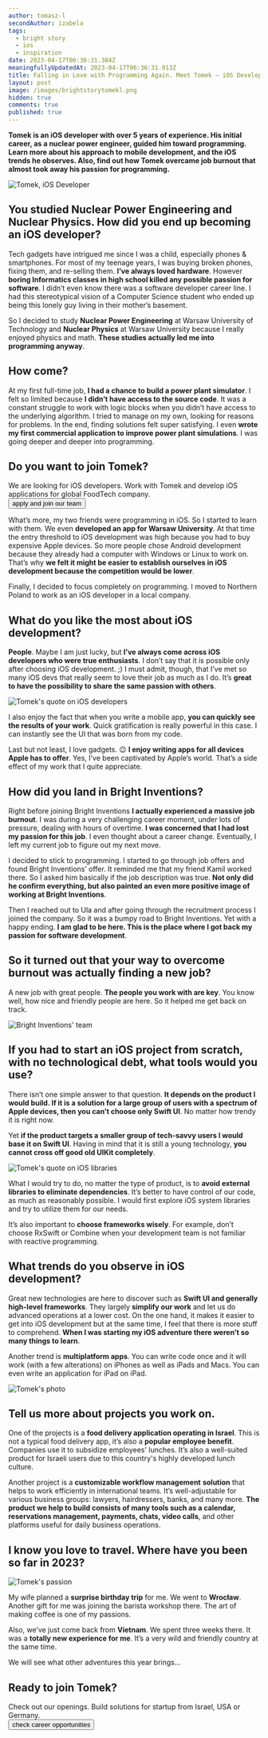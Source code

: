 ```yaml
---
author: tomasz-l
secondAuthor: izabela
tags:
  - bright story
  - ios
  - inspiration
date: 2023-04-17T06:36:31.384Z
meaningfullyUpdatedAt: 2023-04-17T06:36:31.913Z
title: Falling in Love with Programming Again. Meet Tomek – iOS Developer
layout: post
image: /images/brightstorytomekl.png
hidden: true
comments: true
published: true
---
```

**Tomek is an iOS developer with over 5 years of experience. His initial career, as a nuclear power engineer, guided him toward programming. Learn more about his approach to mobile development, and the iOS trends he observes. Also, find out how Tomek overcame job burnout that almost took away his passion for programming.**

<div class="image"><img src="/images/brightstorytomeklcollage.png" alt="Tomek, iOS Developer" title="Tomek, iOS Developer"  /> </div>

## You studied Nuclear Power Engineering and Nuclear Physics. How did you end up becoming an iOS developer?

Tech gadgets have intrigued me since I was a child, especially phones & smartphones. For most of my teenage years, I was buying broken phones, fixing them, and re-selling them. **I’ve always loved hardware**. However **boring Informatics classes in high school killed any possible passion for software**. I didn’t even know there was a software developer career line. I had this stereotypical vision of a Computer Science student who ended up being this lonely guy living in their mother’s basement. 

So I decided to study **Nuclear Power Engineering** at Warsaw University of Technology and **Nuclear Physics** at Warsaw University because I really enjoyed physics and math. **These studies actually led me into programming anyway**.

## How come?

At my first full-time job, **I had a chance to build a power plant simulator**. I felt so limited because **I didn’t have access to the source code**. It was a constant struggle to work with logic blocks when you didn’t have access to the underlying algorithm. I tried to manage on my own, looking for reasons for problems. In the end, finding solutions felt super satisfying. I even **wrote my first commercial application to improve power plant simulations**. I was going deeper and deeper into programming.

<div class='block-button'><h2>Do you want to join Tomek?</h2><div>We are looking for iOS developers. Work with Tomek and develop iOS applications for global FoodTech company.</div><a href="/jobs/senior-ios-developer/"><button>apply and join our team</button></a></div>

What’s more, my two friends were programming in iOS. So I started to learn with them. We even **developed an app for Warsaw University**. At that time the entry threshold to iOS development was high because you had to buy expensive Apple devices. So more people chose Android development because they already had a computer with Windows or Linux to work on. That’s why **we felt it might be easier to establish ourselves in iOS development because the competition would be lower**. 

Finally, I decided to focus completely on programming. I moved to Northern Poland to work as an iOS developer in a local company.

## What do you like the most about iOS development?

**People**. Maybe I am just lucky, but **I’ve always come across iOS developers who were true enthusiasts**. I don’t say that it is possible only after choosing iOS development. ;) I must admit, though, that I’ve met so many iOS devs that really seem to love their job as much as I do. It’s **great to have the possibility to share the same passion with others**.

<div class="image"><img src="/images/tomek_quote_ios_devs.png" alt="Tomek's quote on iOS developers" title="Tomek's quote on iOS developers"  /> </div>

I also enjoy the fact that when you write a mobile app, **you can quickly see the results of your work**. Quick gratification is really powerful in this case. I can instantly see the UI that was born from my code.

Last but not least, I love gadgets. 😉 **I enjoy writing apps for all devices Apple has to offer**. Yes, I’ve been captivated by Apple’s world. That’s a side effect of my work that I quite appreciate. 

## How did you land in Bright Inventions?

Right before joining Bright Inventions **I actually experienced a massive job burnout**. I was during a very challenging career moment, under lots of pressure, dealing with hours of overtime. **I was concerned that I had lost my passion for this job**. I even thought about a career change. Eventually, I left my current job to figure out my next move. 

I decided to stick to programming. I started to go through job offers and found Bright Inventions’ offer. It reminded me that my friend Kamil worked there. So I asked him basically if the job description was true. **Not only did he confirm everything, but also painted an even more positive image of working at Bright Inventions**.

Then I reached out to Ula and after going through the recruitment process I joined the company. So it was a bumpy road to Bright Inventions. Yet with a happy ending. **I am glad to be here. This is the place where I got back my passion for software development**.

## So it turned out that your way to overcome burnout was actually finding a new job?

A new job with great people. **The people you work with are key**. You know well, how nice and friendly people are here. So it helped me get back on track.

<div class="image"><img src="/images/brightteamtomekl.png" alt="Bright Inventions' team" title="Bright Inventions' team"  /> </div>

## If you had to start an iOS project from scratch, with no technological debt, what tools would you use?

There isn’t one simple answer to that question. **It depends on the product I would build. If it is a solution for a large group of users with a spectrum of Apple devices, then you can’t choose only Swift UI**. No matter how trendy it is right now. 

Yet **if the product targets a smaller group of tech-savvy users I would base it on Swift UI**. Having in mind that it is still a young technology, **you cannot cross off good old UIKit completely**.

<div class="image"><img src="/images/tomek_quote_libs.png" alt="Tomek's quote on iOS libraries" title="Tomek's quote on iOS libraries"  /> </div>

What I would try to do, no matter the type of product, is to **avoid external libraries to eliminate dependencies**. It’s better to have control of our code, as much as reasonably possible. I would first explore iOS system libraries and try to utilize them for our needs.

It’s also important to **choose frameworks wisely**. For example, don’t choose RxSwift or Combine when your development team is not familiar with reactive programming.

## What trends do you observe in iOS development?

Great new technologies are here to discover such as **Swift UI and generally high-level frameworks**. They largely **simplify our work** and let us do advanced operations at a lower cost. On the one hand, it makes it easier to get into iOS development but at the same time, I feel that there is more stuff to comprehend. **When I was starting my iOS adventure there weren’t so many things to learn**.

Another trend is **multiplatform apps**. You can write code once and it will work (with a few alterations) on iPhones as well as iPads and Macs. You can even write an application for iPad on iPad.

<div class="image"><img src="/images/brightpassion_tomek2.png" alt="Tomek's photo" title="Tomek's photo"  /> </div>

## Tell us more about projects you work on.

One of the projects is a **food delivery application operating in Israel**. This is not a typical food delivery app, it’s also a **popular employee benefit**. Companies use it to subsidize employees' lunches. It’s also a well-suited product for Israeli users due to this country's highly developed lunch culture.

Another project is a **customizable workflow management** **solution** that helps to work efficiently in international teams. It’s well-adjustable for various business groups: lawyers, hairdressers, banks, and many more. **The product we help to build consists of many tools such as a calendar, reservations management, payments, chats, video calls**, and other platforms useful for daily business operations.

## I know you love to travel. Where have you been so far in 2023?

<div class="image"><img src="/images/brightpassion_tomek.png" alt="Tomek's passion" title="Tomek's passion"  /> </div>

My wife planned a **surprise birthday trip** for me. We went to **Wrocław**. Another gift for me was joining the barista workshop there. The art of making coffee is one of my passions.

Also, we’ve just come back from **Vietnam**. We spent three weeks there. It was a **totally new experience for me**. It’s a very wild and friendly country at the same time. 

We will see what other adventures this year brings…

<div class='block-button'><h2>Ready to join Tomek?</h2><div>Check out our openings. Build solutions for startup from Israel, USA or Germany.</div><a href="career/"><button>check career opportunities</button></a></div>
